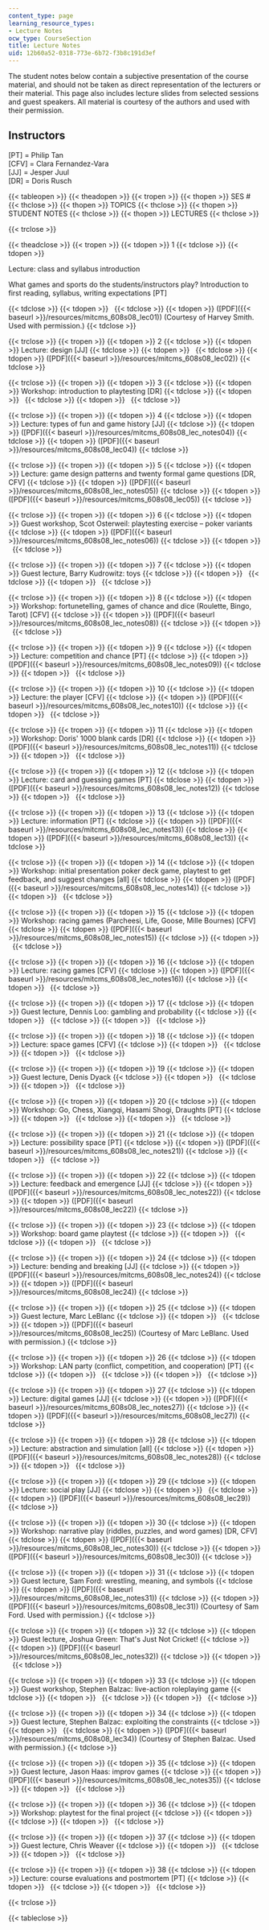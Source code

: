 ```yaml
---
content_type: page
learning_resource_types:
- Lecture Notes
ocw_type: CourseSection
title: Lecture Notes
uid: 12b60a52-0318-773e-6b72-f3b8c191d3ef
---
```


The student notes below contain a subjective presentation of the course material, and should not be taken as direct representation of the lecturers or their material. This page also includes lecture slides from selected sessions and guest speakers. All material is courtesy of the authors and used with their permission.

Instructors
-----------

\[PT\] = Philip Tan  
\[CFV\] = Clara Fernandez-Vara  
\[JJ\] = Jesper Juul  
\[DR\] = Doris Rusch

{{< tableopen >}}
{{< theadopen >}}
{{< tropen >}}
{{< thopen >}}
SES #
{{< thclose >}}
{{< thopen >}}
TOPICS
{{< thclose >}}
{{< thopen >}}
STUDENT NOTES
{{< thclose >}}
{{< thopen >}}
LECTURES
{{< thclose >}}

{{< trclose >}}

{{< theadclose >}}
{{< tropen >}}
{{< tdopen >}}
1
{{< tdclose >}}
{{< tdopen >}}


Lecture: class and syllabus introduction

What games and sports do the students/instructors play? Introduction to first reading, syllabus, writing expectations \[PT\]


{{< tdclose >}}
{{< tdopen >}}
 
{{< tdclose >}}
{{< tdopen >}}
([PDF]({{< baseurl >}}/resources/mitcms_608s08_lec01)) (Courtesy of Harvey Smith. Used with permission.)
{{< tdclose >}}

{{< trclose >}}
{{< tropen >}}
{{< tdopen >}}
2
{{< tdclose >}}
{{< tdopen >}}
Lecture: design \[JJ\]
{{< tdclose >}}
{{< tdopen >}}
 
{{< tdclose >}}
{{< tdopen >}}
([PDF]({{< baseurl >}}/resources/mitcms_608s08_lec02))
{{< tdclose >}}

{{< trclose >}}
{{< tropen >}}
{{< tdopen >}}
3
{{< tdclose >}}
{{< tdopen >}}
Workshop: introduction to playtesting \[DR\]
{{< tdclose >}}
{{< tdopen >}}
 
{{< tdclose >}}
{{< tdopen >}}
 
{{< tdclose >}}

{{< trclose >}}
{{< tropen >}}
{{< tdopen >}}
4
{{< tdclose >}}
{{< tdopen >}}
Lecture: types of fun and game history \[JJ\]
{{< tdclose >}}
{{< tdopen >}}
([PDF]({{< baseurl >}}/resources/mitcms_608s08_lec_notes04))
{{< tdclose >}}
{{< tdopen >}}
([PDF]({{< baseurl >}}/resources/mitcms_608s08_lec04))
{{< tdclose >}}

{{< trclose >}}
{{< tropen >}}
{{< tdopen >}}
5
{{< tdclose >}}
{{< tdopen >}}
Lecture: game design patterns and twenty formal game questions \[DR, CFV\]
{{< tdclose >}}
{{< tdopen >}}
([PDF]({{< baseurl >}}/resources/mitcms_608s08_lec_notes05))
{{< tdclose >}}
{{< tdopen >}}
([PDF]({{< baseurl >}}/resources/mitcms_608s08_lec05))
{{< tdclose >}}

{{< trclose >}}
{{< tropen >}}
{{< tdopen >}}
6
{{< tdclose >}}
{{< tdopen >}}
Guest workshop, Scot Osterweil: playtesting exercise – poker variants
{{< tdclose >}}
{{< tdopen >}}
([PDF]({{< baseurl >}}/resources/mitcms_608s08_lec_notes06))
{{< tdclose >}}
{{< tdopen >}}
 
{{< tdclose >}}

{{< trclose >}}
{{< tropen >}}
{{< tdopen >}}
7
{{< tdclose >}}
{{< tdopen >}}
Guest lecture, Barry Kudrowitz: toys
{{< tdclose >}}
{{< tdopen >}}
 
{{< tdclose >}}
{{< tdopen >}}
 
{{< tdclose >}}

{{< trclose >}}
{{< tropen >}}
{{< tdopen >}}
8
{{< tdclose >}}
{{< tdopen >}}
Workshop: fortunetelling, games of chance and dice (Roulette, Bingo, Tarot) \[CFV\]
{{< tdclose >}}
{{< tdopen >}}
([PDF]({{< baseurl >}}/resources/mitcms_608s08_lec_notes08))
{{< tdclose >}}
{{< tdopen >}}
 
{{< tdclose >}}

{{< trclose >}}
{{< tropen >}}
{{< tdopen >}}
9
{{< tdclose >}}
{{< tdopen >}}
Lecture: competition and chance \[PT\]
{{< tdclose >}}
{{< tdopen >}}
([PDF]({{< baseurl >}}/resources/mitcms_608s08_lec_notes09))
{{< tdclose >}}
{{< tdopen >}}
 
{{< tdclose >}}

{{< trclose >}}
{{< tropen >}}
{{< tdopen >}}
10
{{< tdclose >}}
{{< tdopen >}}
Lecture: the player \[CFV\]
{{< tdclose >}}
{{< tdopen >}}
([PDF]({{< baseurl >}}/resources/mitcms_608s08_lec_notes10))
{{< tdclose >}}
{{< tdopen >}}
 
{{< tdclose >}}

{{< trclose >}}
{{< tropen >}}
{{< tdopen >}}
11
{{< tdclose >}}
{{< tdopen >}}
Workshop: Doris' 1000 blank cards \[DR\]
{{< tdclose >}}
{{< tdopen >}}
([PDF]({{< baseurl >}}/resources/mitcms_608s08_lec_notes11))
{{< tdclose >}}
{{< tdopen >}}
 
{{< tdclose >}}

{{< trclose >}}
{{< tropen >}}
{{< tdopen >}}
12
{{< tdclose >}}
{{< tdopen >}}
Lecture: card and guessing games \[PT\]
{{< tdclose >}}
{{< tdopen >}}
([PDF]({{< baseurl >}}/resources/mitcms_608s08_lec_notes12))
{{< tdclose >}}
{{< tdopen >}}
 
{{< tdclose >}}

{{< trclose >}}
{{< tropen >}}
{{< tdopen >}}
13
{{< tdclose >}}
{{< tdopen >}}
Lecture: information \[PT\]
{{< tdclose >}}
{{< tdopen >}}
([PDF]({{< baseurl >}}/resources/mitcms_608s08_lec_notes13))
{{< tdclose >}}
{{< tdopen >}}
([PDF]({{< baseurl >}}/resources/mitcms_608s08_lec13))
{{< tdclose >}}

{{< trclose >}}
{{< tropen >}}
{{< tdopen >}}
14
{{< tdclose >}}
{{< tdopen >}}
Workshop: initial presentation poker deck game, playtest to get feedback, and suggest changes \[all\]
{{< tdclose >}}
{{< tdopen >}}
([PDF]({{< baseurl >}}/resources/mitcms_608s08_lec_notes14))
{{< tdclose >}}
{{< tdopen >}}
 
{{< tdclose >}}

{{< trclose >}}
{{< tropen >}}
{{< tdopen >}}
15
{{< tdclose >}}
{{< tdopen >}}
Workshop: racing games (Parcheesi, Life, Goose, Mille Bournes) \[CFV\]
{{< tdclose >}}
{{< tdopen >}}
([PDF]({{< baseurl >}}/resources/mitcms_608s08_lec_notes15))
{{< tdclose >}}
{{< tdopen >}}
 
{{< tdclose >}}

{{< trclose >}}
{{< tropen >}}
{{< tdopen >}}
16
{{< tdclose >}}
{{< tdopen >}}
Lecture: racing games \[CFV\]
{{< tdclose >}}
{{< tdopen >}}
([PDF]({{< baseurl >}}/resources/mitcms_608s08_lec_notes16))
{{< tdclose >}}
{{< tdopen >}}
 
{{< tdclose >}}

{{< trclose >}}
{{< tropen >}}
{{< tdopen >}}
17
{{< tdclose >}}
{{< tdopen >}}
Guest lecture, Dennis Loo: gambling and probability
{{< tdclose >}}
{{< tdopen >}}
 
{{< tdclose >}}
{{< tdopen >}}
 
{{< tdclose >}}

{{< trclose >}}
{{< tropen >}}
{{< tdopen >}}
18
{{< tdclose >}}
{{< tdopen >}}
Lecture: space games \[CFV\]
{{< tdclose >}}
{{< tdopen >}}
 
{{< tdclose >}}
{{< tdopen >}}
 
{{< tdclose >}}

{{< trclose >}}
{{< tropen >}}
{{< tdopen >}}
19
{{< tdclose >}}
{{< tdopen >}}
Guest lecture, Denis Dyack
{{< tdclose >}}
{{< tdopen >}}
 
{{< tdclose >}}
{{< tdopen >}}
 
{{< tdclose >}}

{{< trclose >}}
{{< tropen >}}
{{< tdopen >}}
20
{{< tdclose >}}
{{< tdopen >}}
Workshop: Go, Chess, Xiangqi, Hasami Shogi, Draughts \[PT\]
{{< tdclose >}}
{{< tdopen >}}
 
{{< tdclose >}}
{{< tdopen >}}
 
{{< tdclose >}}

{{< trclose >}}
{{< tropen >}}
{{< tdopen >}}
21
{{< tdclose >}}
{{< tdopen >}}
Lecture: possibility space \[PT\]
{{< tdclose >}}
{{< tdopen >}}
([PDF]({{< baseurl >}}/resources/mitcms_608s08_lec_notes21))
{{< tdclose >}}
{{< tdopen >}}
 
{{< tdclose >}}

{{< trclose >}}
{{< tropen >}}
{{< tdopen >}}
22
{{< tdclose >}}
{{< tdopen >}}
Lecture: feedback and emergence \[JJ\]
{{< tdclose >}}
{{< tdopen >}}
([PDF]({{< baseurl >}}/resources/mitcms_608s08_lec_notes22))
{{< tdclose >}}
{{< tdopen >}}
([PDF]({{< baseurl >}}/resources/mitcms_608s08_lec22))
{{< tdclose >}}

{{< trclose >}}
{{< tropen >}}
{{< tdopen >}}
23
{{< tdclose >}}
{{< tdopen >}}
Workshop: board game playtest
{{< tdclose >}}
{{< tdopen >}}
 
{{< tdclose >}}
{{< tdopen >}}
 
{{< tdclose >}}

{{< trclose >}}
{{< tropen >}}
{{< tdopen >}}
24
{{< tdclose >}}
{{< tdopen >}}
Lecture: bending and breaking \[JJ\]
{{< tdclose >}}
{{< tdopen >}}
([PDF]({{< baseurl >}}/resources/mitcms_608s08_lec_notes24))
{{< tdclose >}}
{{< tdopen >}}
([PDF]({{< baseurl >}}/resources/mitcms_608s08_lec24))
{{< tdclose >}}

{{< trclose >}}
{{< tropen >}}
{{< tdopen >}}
25
{{< tdclose >}}
{{< tdopen >}}
Guest lecture, Marc LeBlanc
{{< tdclose >}}
{{< tdopen >}}
 
{{< tdclose >}}
{{< tdopen >}}
([PDF]({{< baseurl >}}/resources/mitcms_608s08_lec25)) (Courtesy of Marc LeBlanc. Used with permission.)
{{< tdclose >}}

{{< trclose >}}
{{< tropen >}}
{{< tdopen >}}
26
{{< tdclose >}}
{{< tdopen >}}
Workshop: LAN party (conflict, competition, and cooperation) \[PT\]
{{< tdclose >}}
{{< tdopen >}}
 
{{< tdclose >}}
{{< tdopen >}}
 
{{< tdclose >}}

{{< trclose >}}
{{< tropen >}}
{{< tdopen >}}
27
{{< tdclose >}}
{{< tdopen >}}
Lecture: digital games \[JJ\]
{{< tdclose >}}
{{< tdopen >}}
([PDF]({{< baseurl >}}/resources/mitcms_608s08_lec_notes27))
{{< tdclose >}}
{{< tdopen >}}
([PDF]({{< baseurl >}}/resources/mitcms_608s08_lec27))
{{< tdclose >}}

{{< trclose >}}
{{< tropen >}}
{{< tdopen >}}
28
{{< tdclose >}}
{{< tdopen >}}
Lecture: abstraction and simulation \[all\]
{{< tdclose >}}
{{< tdopen >}}
([PDF]({{< baseurl >}}/resources/mitcms_608s08_lec_notes28))
{{< tdclose >}}
{{< tdopen >}}
 
{{< tdclose >}}

{{< trclose >}}
{{< tropen >}}
{{< tdopen >}}
29
{{< tdclose >}}
{{< tdopen >}}
Lecture: social play \[JJ\]
{{< tdclose >}}
{{< tdopen >}}
 
{{< tdclose >}}
{{< tdopen >}}
([PDF]({{< baseurl >}}/resources/mitcms_608s08_lec29))
{{< tdclose >}}

{{< trclose >}}
{{< tropen >}}
{{< tdopen >}}
30
{{< tdclose >}}
{{< tdopen >}}
Workshop: narrative play (riddles, puzzles, and word games) \[DR, CFV\]
{{< tdclose >}}
{{< tdopen >}}
([PDF]({{< baseurl >}}/resources/mitcms_608s08_lec_notes30))
{{< tdclose >}}
{{< tdopen >}}
([PDF]({{< baseurl >}}/resources/mitcms_608s08_lec30))
{{< tdclose >}}

{{< trclose >}}
{{< tropen >}}
{{< tdopen >}}
31
{{< tdclose >}}
{{< tdopen >}}
Guest lecture, Sam Ford: wrestling, meaning, and symbols
{{< tdclose >}}
{{< tdopen >}}
([PDF]({{< baseurl >}}/resources/mitcms_608s08_lec_notes31))
{{< tdclose >}}
{{< tdopen >}}
([PDF]({{< baseurl >}}/resources/mitcms_608s08_lec31)) (Courtesy of Sam Ford. Used with permission.)
{{< tdclose >}}

{{< trclose >}}
{{< tropen >}}
{{< tdopen >}}
32
{{< tdclose >}}
{{< tdopen >}}
Guest lecture, Joshua Green: That's Just Not Cricket!
{{< tdclose >}}
{{< tdopen >}}
([PDF]({{< baseurl >}}/resources/mitcms_608s08_lec_notes32))
{{< tdclose >}}
{{< tdopen >}}
 
{{< tdclose >}}

{{< trclose >}}
{{< tropen >}}
{{< tdopen >}}
33
{{< tdclose >}}
{{< tdopen >}}
Guest workshop, Stephen Balzac: live-action roleplaying game
{{< tdclose >}}
{{< tdopen >}}
 
{{< tdclose >}}
{{< tdopen >}}
 
{{< tdclose >}}

{{< trclose >}}
{{< tropen >}}
{{< tdopen >}}
34
{{< tdclose >}}
{{< tdopen >}}
Guest lecture, Stephen Balzac: exploiting the constraints
{{< tdclose >}}
{{< tdopen >}}
 
{{< tdclose >}}
{{< tdopen >}}
([PDF]({{< baseurl >}}/resources/mitcms_608s08_lec34)) (Courtesy of Stephen Balzac. Used with permission.)
{{< tdclose >}}

{{< trclose >}}
{{< tropen >}}
{{< tdopen >}}
35
{{< tdclose >}}
{{< tdopen >}}
Guest lecture, Jason Haas: improv games
{{< tdclose >}}
{{< tdopen >}}
([PDF]({{< baseurl >}}/resources/mitcms_608s08_lec_notes35))
{{< tdclose >}}
{{< tdopen >}}
 
{{< tdclose >}}

{{< trclose >}}
{{< tropen >}}
{{< tdopen >}}
36
{{< tdclose >}}
{{< tdopen >}}
Workshop: playtest for the final project
{{< tdclose >}}
{{< tdopen >}}
 
{{< tdclose >}}
{{< tdopen >}}
 
{{< tdclose >}}

{{< trclose >}}
{{< tropen >}}
{{< tdopen >}}
37
{{< tdclose >}}
{{< tdopen >}}
Guest lecture, Chris Weaver
{{< tdclose >}}
{{< tdopen >}}
 
{{< tdclose >}}
{{< tdopen >}}
 
{{< tdclose >}}

{{< trclose >}}
{{< tropen >}}
{{< tdopen >}}
38
{{< tdclose >}}
{{< tdopen >}}
Lecture: course evaluations and postmortem \[PT\]
{{< tdclose >}}
{{< tdopen >}}
 
{{< tdclose >}}
{{< tdopen >}}
 
{{< tdclose >}}

{{< trclose >}}

{{< tableclose >}}
